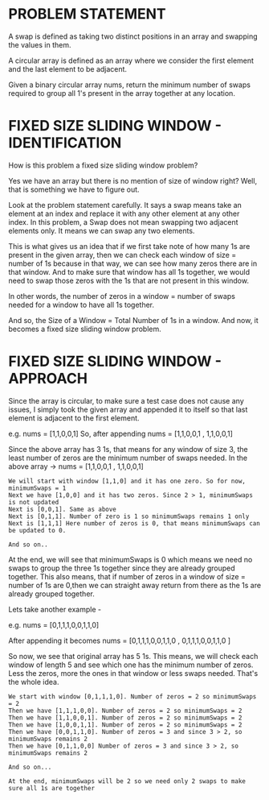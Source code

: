 # PROBLEM STATEMENT
A swap is defined as taking two distinct positions in an array and swapping the values in them.

A circular array is defined as an array where we consider the first element and the last element to be adjacent.

Given a binary circular array nums, return the minimum number of swaps required to group all 1's present in the array together at any location.

# FIXED SIZE SLIDING WINDOW - IDENTIFICATION

How is this problem a fixed size sliding window problem?

Yes we have an array but there is no mention of size of window right? Well, that is something we have to figure out.

Look at the problem statement carefully. It says a swap means take an element at an index and replace it with any other element at any other index. In this problem, a Swap does not mean swapping two adjacent elements only. It means we can swap any two elements.

This is what gives us an idea that if we first take note of how many 1s are present in the given array, then we can check each window of size = number of 1s because in that way, we can see how many zeros there are in that window. And to make sure that window has all 1s together, we would need to swap those zeros with the 1s that are not present in this window.

In other words, the number of zeros in a window = number of swaps needed for a window to have all 1s together.

And so, the Size of a Window = Total Number of 1s in a window. And now, it becomes a fixed size sliding window problem.

# FIXED SIZE SLIDING WINDOW - APPROACH

Since the array is circular, to make sure a test case does not cause any issues, I simply took the given array and appended it to itself so that last element is adjacent to the first element. 

e.g. nums = [1,1,0,0,1]
So, after appending nums = [1,1,0,0,1 , 1,1,0,0,1]

Since the above array has 3 1s, that means for any window of size 3, the least number of zeros are the minimum number of swaps needed.
In the above array -> nums = [1,1,0,0,1 , 1,1,0,0,1]

	We will start with window [1,1,0] and it has one zero. So for now, minimumSwaps = 1
	Next we have [1,0,0] and it has two zeros. Since 2 > 1, minimumSwaps is not updated
	Next is [0,0,1]. Same as above
	Next is [0,1,1]. Number of zero is 1 so minimumSwaps remains 1 only
	Next is [1,1,1] Here number of zeros is 0, that means minimumSwaps can be updated to 0. 
	
	And so on..

At the end, we will see that minimumSwaps is 0 which means we need no swaps to group the three 1s together since they are already grouped together. This also means, that if number of zeros in a window of size = number of 1s are 0,then we can straight away return from there as the 1s are already grouped together.

Lets take another example - 

e.g. nums = [0,1,1,1,0,0,1,1,0]

After appending it becomes nums = [0,1,1,1,0,0,1,1,0   ,  0,1,1,1,0,0,1,1,0 ]

So now, we see that original array has 5 1s. This means, we will check each window of length 5 and see which one has the minimum number of zeros. Less the zeros,  more the ones in that window or less swaps needed. That's the whole idea.
	
	We start with window [0,1,1,1,0]. Number of zeros = 2 so minimumSwaps = 2
	Then we have [1,1,1,0,0]. Number of zeros = 2 so minimumSwaps = 2
	Then we have [1,1,0,0,1]. Number of zeros = 2 so minimumSwaps = 2
	Then we have [1,0,0,1,1]. Number of zeros = 2 so minimumSwaps = 2
	Then we have [0,0,1,1,0]. Number of zeros = 3 and since 3 > 2, so minimumSwaps remains 2
	Then we have [0,1,1,0,0] Number of zeros = 3 and since 3 > 2, so minimumSwaps remains 2
	
	And so on...

	At the end, minimumSwaps will be 2 so we need only 2 swaps to make sure all 1s are together